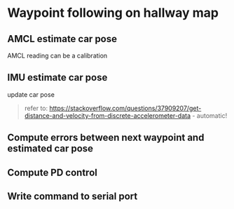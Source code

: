 # Waypoint following on hallway map

## AMCL estimate car pose
AMCL reading can be a calibration 
## IMU estimate car pose
update car pose 
> refer to: https://stackoverflow.com/questions/37909207/get-distance-and-velocity-from-discrete-accelerometer-data - automatic! 
## Compute errors between next waypoint and estimated car pose
## Compute PD control
## Write command to serial port
